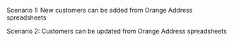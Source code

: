 ﻿Scenario 1: New customers can be added from Orange Address spreadsheets

Scenario 2: Customers can be updated from Orange Address spreadsheets 
